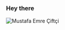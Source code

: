 ### **Hey there**

![Mustafa Emre Çiftçi](https://user-images.githubusercontent.com/60289215/143676754-fd7eb3c9-4e22-4fd9-93af-e8014349b321.gif)
